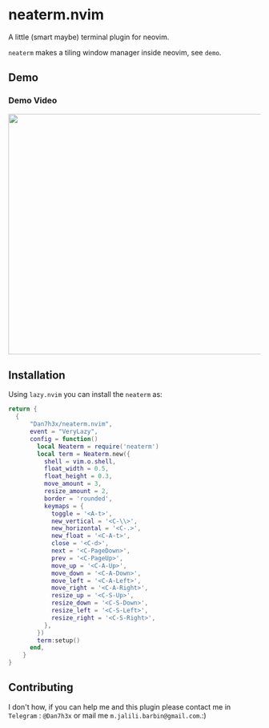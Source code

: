 # neaterm.nvim

A little (smart maybe) terminal plugin for neovim.

`neaterm` makes a tiling window manager inside neovim, see `demo`.

## Demo

<div class="plugin-media"> 
    <h3>Demo Video</h3>
    <img width="720" height="480" src="https://github.com/user-attachments/assets/4c272ae0-5c8e-479b-9a41-b255e34a8828"></img>
</div>

## Installation

Using `lazy.nvim` you can install the `neaterm` as:

```lua
return {
  {
      "Dan7h3x/neaterm.nvim",
      event = "VeryLazy",
      config = function()
        local Neaterm = require('neaterm')
        local term = Neaterm.new({
          shell = vim.o.shell,
          float_width = 0.5,
          float_height = 0.3,
          move_amount = 3,
          resize_amount = 2,
          border = 'rounded',
          keymaps = {
            toggle = '<A-t>',
            new_vertical = '<C-\\>',
            new_horizontal = '<C-.>',
            new_float = '<C-A-t>',
            close = '<C-d>',
            next = '<C-PageDown>',
            prev = '<C-PageUp>',
            move_up = '<C-A-Up>',
            move_down = '<C-A-Down>',
            move_left = '<C-A-Left>',
            move_right = '<C-A-Right>',
            resize_up = '<C-S-Up>',
            resize_down = '<C-S-Down>',
            resize_left = '<C-S-Left>',
            resize_right = '<C-S-Right>',
          },
        })
        term:setup()
      end,
    }
}
```

## Contributing

I don't how, if you can help me and this plugin please contact me in `Telegram` : `@Dan7h3x` or mail me `m.jalili.barbin@gmail.com`.:)
